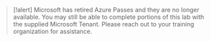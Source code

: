 >[!alert] Microsoft has retired Azure Passes and they are no longer available. You may still be able to complete portions of this lab with the supplied Microsoft Tenant. Please reach out to your training organization for assistance.
